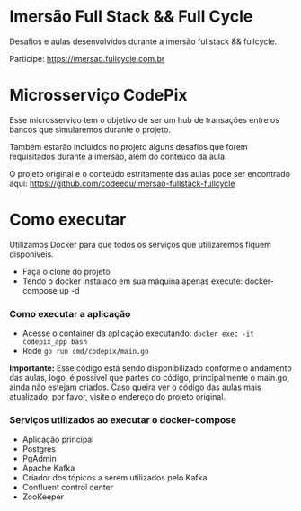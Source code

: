 # Imersão Full Stack && Full Cycle
 Desafios e aulas desenvolvidos durante a imersão fullstack && fullcycle.

 Participe: https://imersao.fullcycle.com.br

# Microsserviço CodePix
Esse microsserviço tem o objetivo de ser um hub de transações entre os bancos que simularemos durante o projeto.

Também estarão incluidos no projeto alguns desafios que forem requisitados durante a imersão, além do conteúdo da aula.

O projeto original e o conteúdo estritamente das aulas pode ser encontrado aqui: https://github.com/codeedu/imersao-fullstack-fullcycle

# Como executar

Utilizamos Docker para que todos os serviços que utilizaremos fiquem disponíveis.

* Faça o clone do projeto
* Tendo o docker instalado em sua máquina apenas execute: docker-compose up -d

### Como executar a aplicação
* Acesse o container da aplicação executando: `docker exec -it codepix_app bash`
* Rode `go run cmd/codepix/main.go`

**Importante:** Esse código está sendo disponibilizado conforme o andamento das aulas, logo, é possível que partes do código, principalmente o
main.go, ainda não estejam criados. Caso queira ver o código das aulas mais atualizado, por favor, visite o endereço do projeto original.

### Serviços utilizados ao executar o docker-compose

* Aplicação principal
* Postgres
* PgAdmin
* Apache Kafka
* Criador dos tópicos a serem utilizados pelo Kafka
* Confluent control center
* ZooKeeper
